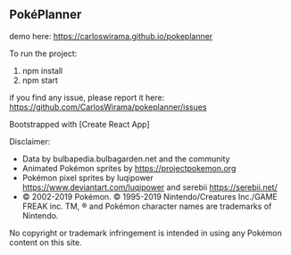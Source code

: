 ## PokéPlanner

demo here: https://carloswirama.github.io/pokeplanner

To run the project:
1. npm install
2. npm start

if you find any issue, please report it here: https://github.com/CarlosWirama/pokeplanner/issues


Bootstrapped with [Create React App]

Disclaimer:
- Data by bulbapedia.bulbagarden.net and the community
- Animated Pokémon sprites by https://projectpokemon.org
- Pokémon pixel sprites by luqipower https://www.deviantart.com/luqipower and serebii https://serebii.net/
- © 2002-2019 Pokémon. © 1995-2019 Nintendo/Creatures Inc./GAME FREAK inc. TM, ® and Pokémon character names are trademarks of Nintendo.

No copyright or trademark infringement is intended in using any Pokémon content on this site.
